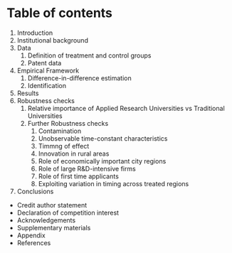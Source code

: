 # Table of contents

1. Introduction 
2. Institutional background
3. Data
    1. Definition of treatment and control groups
    2. Patent data
4. Empirical Framework
    1. Difference-in-difference estimation
    2. Identification
5. Results
6. Robustness checks
    1. Relative importance of Applied Research Universities vs Traditional Universities
    2. Further Robustness checks
        1. Contamination
        2. Unobservable time-constant characteristics
        3. Timmng of effect
        4. Innovation in rural areas
        5. Role of economically important city regions
        6. Role of large R&D-intensive firms
        7. Role of first time applicants
        8. Exploiting variation in timing across treated regions
7. Conclusions
* Credit author statement 
* Declaration of competition interest
* Acknowledgements
* Supplementary materials
* Appendix
* References
